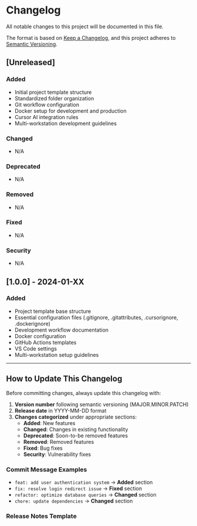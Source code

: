 # Changelog

All notable changes to this project will be documented in this file.

The format is based on [Keep a Changelog](https://keepachangelog.com/en/1.0.0/),
and this project adheres to [Semantic Versioning](https://semver.org/spec/v2.0.0.html).

## [Unreleased]

### Added
- Initial project template structure
- Standardized folder organization
- Git workflow configuration
- Docker setup for development and production
- Cursor AI integration rules
- Multi-workstation development guidelines

### Changed
- N/A

### Deprecated
- N/A

### Removed
- N/A

### Fixed
- N/A

### Security
- N/A

## [1.0.0] - 2024-01-XX

### Added
- Project template base structure
- Essential configuration files (.gitignore, .gitattributes, .cursorignore, .dockerignore)
- Development workflow documentation
- Docker configuration
- GitHub Actions templates
- VS Code settings
- Multi-workstation setup guidelines

---

## How to Update This Changelog

Before committing changes, always update this changelog with:

1. **Version number** following semantic versioning (MAJOR.MINOR.PATCH)
2. **Release date** in YYYY-MM-DD format
3. **Changes categorized** under appropriate sections:
   - **Added**: New features
   - **Changed**: Changes in existing functionality
   - **Deprecated**: Soon-to-be removed features
   - **Removed**: Removed features
   - **Fixed**: Bug fixes
   - **Security**: Vulnerability fixes

### Commit Message Examples
- `feat: add user authentication system` → **Added** section
- `fix: resolve login redirect issue` → **Fixed** section
- `refactor: optimize database queries` → **Changed** section
- `chore: update dependencies` → **Changed** section

### Release Notes Template 